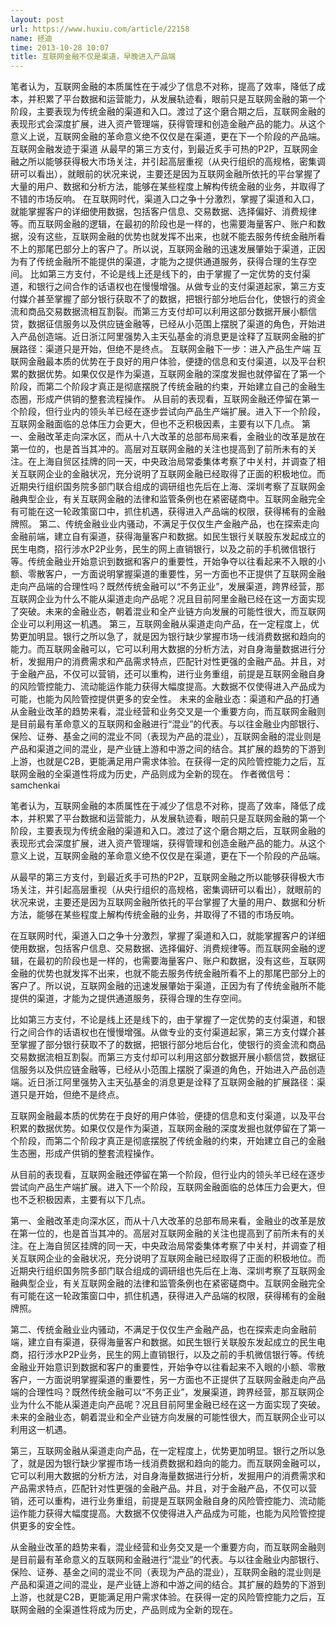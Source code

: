 ```yaml
---
layout: post
url: https://www.huxiu.com/article/22158
name: 拯迪
time: 2013-10-28 10:07
title: 互联网金融不仅是渠道，早晚进入产品端
---
```

笔者认为，互联网金融的本质属性在于减少了信息不对称，提高了效率，降低了成本，并积累了平台数据和运营能力，从发展轨迹看，眼前只是互联网金融的第一个阶段，主要表现为传统金融的渠道和入口。渡过了这个磨合期之后，互联网金融的表现形式会深度扩展，进入资产管理端，获得管理和创造金融产品的能力。从这个意义上说，互联网金融的革命意义绝不仅仅是在渠道，更在下一个阶段的产品端。 互联网金融发迹于渠道 从最早的第三方支付，到最近炙手可热的P2P，互联网金融之所以能够获得极大市场关注，并引起高层重视（从央行组织的高规格，密集调研可以看出），就眼前的状况来说，主要还是因为互联网金融所依托的平台掌握了大量的用户、数据和分析方法，能够在某些程度上解构传统金融的业务，并取得了不错的市场反响。 在互联网时代，渠道入口之争十分激烈，掌握了渠道和入口，就能掌握客户的详细使用数据，包括客户信息、交易数据、选择偏好、消费规律等。而互联网金融的逻辑，在最初的阶段也是一样的，也需要海量客户、账户和数据，没有这些，互联网金融的优势也就发挥不出来，也就不能去服务传统金融所看不上的那尾巴部分上的客户了。所以说，互联网金融的迅速发展肇始于渠道，正因为有了传统金融所不能提供的渠道，才能为之提供通道服务，获得合理的生存空间。 比如第三方支付，不论是线上还是线下的，由于掌握了一定优势的支付渠道，和银行之间合作的话语权也在慢慢增强。从做专业的支付渠道起家，第三方支付媒介甚至掌握了部分银行获取不了的数据，把银行部分地后台化，使银行的资金流和商品交易数据流相互割裂。而第三方支付却可以利用这部分数据开展小额信贷，数据征信服务以及供应链金融等，已经从小范围上摆脱了渠道的角色，开始进入产品创造端。近日浙江阿里强势入主天弘基金的消息更是诠释了互联网金融的扩展路径：渠道只是开始，但绝不是终点。 互联网金融下一步：进入产品生产端 互联网金融最本质的优势在于良好的用户体验，便捷的信息和支付渠道，以及平台积累的数据优势。如果仅仅是作为渠道，互联网金融的深度发掘也就停留在了第一个阶段，而第二个阶段才真正是彻底摆脱了传统金融的约束，开始建立自己的金融生态圈，形成产供销的整套流程操作。 从目前的表现看，互联网金融还停留在第一个阶段，但行业内的领头羊已经在逐步尝试向产品生产端扩展。进入下一个阶段，互联网金融面临的总体压力会更大，但也不乏积极因素，主要有以下几点。 第一、金融改革走向深水区，而从十八大改革的总部布局来看，金融业的改革是放在第一位的，也是首当其冲的。高层对互联网金融的关注也提高到了前所未有的关注。在上海自贸区挂牌的同一天，中央政治局常委集体考察了中关村，并调查了相关互联网企业的金融状况，充分说明了互联网金融已经取得了正面的积极地位。而近期央行组织国务院多部门联合组成的调研组也先后在上海、深圳考察了互联网金融典型企业，有关互联网金融的法律和监管条例也在紧密磋商中。互联网金融完全有可能在这一轮政策窗口中，抓住机遇，获得进入产品端的权限，获得稀有的金融牌照。 第二、传统金融业业内骚动，不满足于仅仅生产金融产品，也在探索走向金融前端，建立自有渠道，获得海量客户和数据。如民生银行关联股东发起成立的民生电商，招行涉水P2P业务，民生的网上直销银行，以及之前的手机微信银行等。传统金融业开始意识到数据和客户的重要性，开始争夺以往看起来不入眼的小额、零散客户，一方面说明掌握渠道的重要性，另一方面也不正提供了互联网金融走向产品端的合理性吗？既然传统金融可以“不务正业”，发展渠道，跨界经营，那互联网企业为什么不能从渠道走向产品呢？况且目前阿里金融已经在这一方面实现了突破。未来的金融业态，朝着混业和全产业链方向发展的可能性很大，而互联网企业可以利用这一机遇。 第三，互联网金融从渠道走向产品，在一定程度上，优势更加明显。银行之所以急了，就是因为银行缺少掌握市场一线消费数据和趋向的能力。而互联网金融可以，它可以利用大数据的分析方法，对自身海量数据进行分析，发掘用户的消费需求和产品需求特点，匹配针对性更强的金融产品。并且，对于金融产品，不仅可以营销，还可以重构，进行业务重组，前提是互联网金融自身的风险管控能力、流动能运作能力获得大幅度提高。大数据不仅使得进入产品成为可能，也能为风险管控提供更多的安全性。 未来的金融业态：渠道和产品的打通 从金融业改革的趋势来看，混业经营和业务交叉是一个重要方向，而互联网金融则是目前最有革命意义的互联网和金融进行“混业”的代表。与以往金融业内部银行、保险、证券、基金之间的混业不同（表现为产品的混业），互联网金融的混业则是产品和渠道之间的混业，是产业链上游和中游之间的结合。其扩展的趋势的下游到上游，也就是C2B，更能满足用户需求体验。在获得一定的风险管控能力之后，互联网金融的全渠道性将成为历史，产品则成为全新的现在。 作者微信号：samchenkai

笔者认为，互联网金融的本质属性在于减少了信息不对称，提高了效率，降低了成本，并积累了平台数据和运营能力，从发展轨迹看，眼前只是互联网金融的第一个阶段，主要表现为传统金融的渠道和入口。渡过了这个磨合期之后，互联网金融的表现形式会深度扩展，进入资产管理端，获得管理和创造金融产品的能力。从这个意义上说，互联网金融的革命意义绝不仅仅是在渠道，更在下一个阶段的产品端。

从最早的第三方支付，到最近炙手可热的P2P，互联网金融之所以能够获得极大市场关注，并引起高层重视（从央行组织的高规格，密集调研可以看出），就眼前的状况来说，主要还是因为互联网金融所依托的平台掌握了大量的用户、数据和分析方法，能够在某些程度上解构传统金融的业务，并取得了不错的市场反响。

在互联网时代，渠道入口之争十分激烈，掌握了渠道和入口，就能掌握客户的详细使用数据，包括客户信息、交易数据、选择偏好、消费规律等。而互联网金融的逻辑，在最初的阶段也是一样的，也需要海量客户、账户和数据，没有这些，互联网金融的优势也就发挥不出来，也就不能去服务传统金融所看不上的那尾巴部分上的客户了。所以说，互联网金融的迅速发展肇始于渠道，正因为有了传统金融所不能提供的渠道，才能为之提供通道服务，获得合理的生存空间。

比如第三方支付，不论是线上还是线下的，由于掌握了一定优势的支付渠道，和银行之间合作的话语权也在慢慢增强。从做专业的支付渠道起家，第三方支付媒介甚至掌握了部分银行获取不了的数据，把银行部分地后台化，使银行的资金流和商品交易数据流相互割裂。而第三方支付却可以利用这部分数据开展小额信贷，数据征信服务以及供应链金融等，已经从小范围上摆脱了渠道的角色，开始进入产品创造端。近日浙江阿里强势入主天弘基金的消息更是诠释了互联网金融的扩展路径：渠道只是开始，但绝不是终点。

互联网金融最本质的优势在于良好的用户体验，便捷的信息和支付渠道，以及平台积累的数据优势。如果仅仅是作为渠道，互联网金融的深度发掘也就停留在了第一个阶段，而第二个阶段才真正是彻底摆脱了传统金融的约束，开始建立自己的金融生态圈，形成产供销的整套流程操作。

从目前的表现看，互联网金融还停留在第一个阶段，但行业内的领头羊已经在逐步尝试向产品生产端扩展。进入下一个阶段，互联网金融面临的总体压力会更大，但也不乏积极因素，主要有以下几点。

第一、金融改革走向深水区，而从十八大改革的总部布局来看，金融业的改革是放在第一位的，也是首当其冲的。高层对互联网金融的关注也提高到了前所未有的关注。在上海自贸区挂牌的同一天，中央政治局常委集体考察了中关村，并调查了相关互联网企业的金融状况，充分说明了互联网金融已经取得了正面的积极地位。而近期央行组织国务院多部门联合组成的调研组也先后在上海、深圳考察了互联网金融典型企业，有关互联网金融的法律和监管条例也在紧密磋商中。互联网金融完全有可能在这一轮政策窗口中，抓住机遇，获得进入产品端的权限，获得稀有的金融牌照。

第二、传统金融业业内骚动，不满足于仅仅生产金融产品，也在探索走向金融前端，建立自有渠道，获得海量客户和数据。如民生银行关联股东发起成立的民生电商，招行涉水P2P业务，民生的网上直销银行，以及之前的手机微信银行等。传统金融业开始意识到数据和客户的重要性，开始争夺以往看起来不入眼的小额、零散客户，一方面说明掌握渠道的重要性，另一方面也不正提供了互联网金融走向产品端的合理性吗？既然传统金融可以“不务正业”，发展渠道，跨界经营，那互联网企业为什么不能从渠道走向产品呢？况且目前阿里金融已经在这一方面实现了突破。未来的金融业态，朝着混业和全产业链方向发展的可能性很大，而互联网企业可以利用这一机遇。

第三，互联网金融从渠道走向产品，在一定程度上，优势更加明显。银行之所以急了，就是因为银行缺少掌握市场一线消费数据和趋向的能力。而互联网金融可以，它可以利用大数据的分析方法，对自身海量数据进行分析，发掘用户的消费需求和产品需求特点，匹配针对性更强的金融产品。并且，对于金融产品，不仅可以营销，还可以重构，进行业务重组，前提是互联网金融自身的风险管控能力、流动能运作能力获得大幅度提高。大数据不仅使得进入产品成为可能，也能为风险管控提供更多的安全性。

从金融业改革的趋势来看，混业经营和业务交叉是一个重要方向，而互联网金融则是目前最有革命意义的互联网和金融进行“混业”的代表。与以往金融业内部银行、保险、证券、基金之间的混业不同（表现为产品的混业），互联网金融的混业则是产品和渠道之间的混业，是产业链上游和中游之间的结合。其扩展的趋势的下游到上游，也就是C2B，更能满足用户需求体验。在获得一定的风险管控能力之后，互联网金融的全渠道性将成为历史，产品则成为全新的现在。

